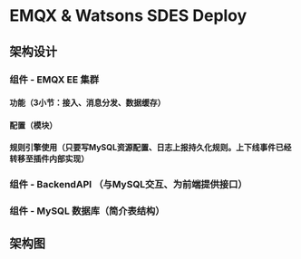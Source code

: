 # EMQX & Watsons SDES Deploy

## 架构设计

### 组件 - EMQX EE 集群

#### 功能（3小节：接入、消息分发、数据缓存）

#### 配置（模块）

#### 规则引擎使用（只要写MySQL资源配置、日志上报持久化规则。上下线事件已经转移至插件内部实现）

### 组件 - BackendAPI （与MySQL交互、为前端提供接口）

### 组件 - MySQL 数据库（简介表结构）

## 架构图


